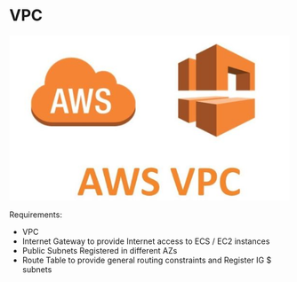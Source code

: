# VPC

![DevOps Banner](../../../assets/images/vpc.jpg)

Requirements: 

-  VPC
-  Internet Gateway to provide Internet access to ECS / EC2 instances
-  Public Subnets Registered in different AZs
-  Route Table to provide general routing constraints and Register IG $ subnets
